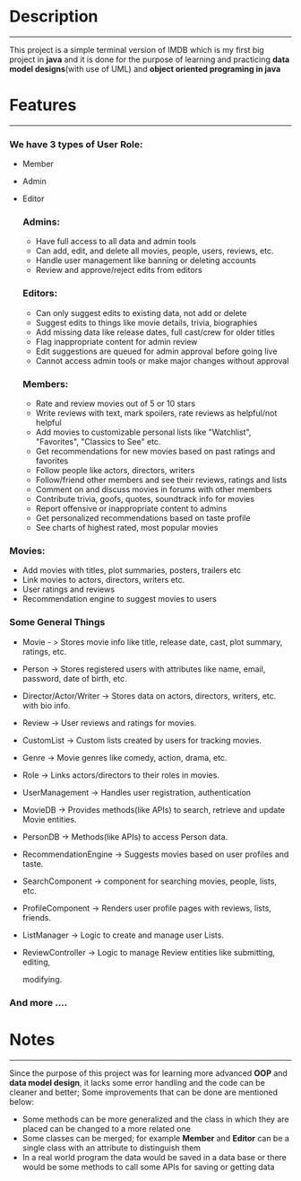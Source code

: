 # **Description**

---

This project is a simple terminal version of IMDB which is my first big project in **java** and it is done for the purpose of learning and practicing **data model designs**(with use of UML) and **object oriented programing in java**

# Features

---

### **We have 3 types of User Role:**

- Member
- Admin
- Editor
    
    ### Admins:
    
    - Have full access to all data and admin tools
    - Can add, edit, and delete all movies, people, users, reviews, etc.
    - Handle user management like banning or deleting accounts
    - Review and approve/reject edits from editors
    
    ### Editors:
    
    - Can only suggest edits to existing data, not add or delete
    - Suggest edits to things like movie details, trivia, biographies
    - Add missing data like release dates, full cast/crew for older titles
    - Flag inappropriate content for admin review
    - Edit suggestions are queued for admin approval before going live
    - Cannot access admin tools or make major changes without approval
    
    ### Members:
    
    - Rate and review movies out of 5 or 10 stars
    - Write reviews with text, mark spoilers, rate reviews as helpful/not helpful
    - Add movies to customizable personal lists like "Watchlist", "Favorites", "Classics to See" etc.
    - Get recommendations for new movies based on past ratings and favorites
    - Follow people like actors, directors, writers
    - Follow/friend other members and see their reviews, ratings and lists
    - Comment on and discuss movies in forums with other members
    - Contribute trivia, goofs, quotes, soundtrack info for movies
    - Report offensive or inappropriate content to admins
    - Get personalized recommendations based on taste profile
    - See charts of highest rated, most popular movies

### Movies:

- Add movies with titles, plot summaries, posters, trailers etc
- Link movies to actors, directors, writers etc.
- User ratings and reviews
- Recommendation engine to suggest movies to users

### Some General Things

- Movie - > Stores movie info like title, release date, cast, plot summary, ratings, etc.
- Person -> Stores registered users with attributes like name, email, password, date of
birth, etc.
- Director/Actor/Writer -> Stores data on actors, directors, writers, etc. with bio info.
- Review -> User reviews and ratings for movies.
- CustomList -> Custom lists created by users for tracking movies.
- Genre -> Movie genres like comedy, action, drama, etc.
- Role -> Links actors/directors to their roles in movies.
- UserManagement -> Handles user registration, authentication
- MovieDB -> Provides methods(like APIs) to search, retrieve and update Movie entities.
- PersonDB -> Methods(like APIs) to access Person data.
- RecommendationEngine -> Suggests movies based on user profiles and taste.
- SearchComponent -> component for searching movies, people, lists, etc.
- ProfileComponent -> Renders user profile pages with reviews, lists, friends.
- ListManager -> Logic to create and manage user Lists.
- ReviewController -> Logic to manage Review entities like submitting, editing,
    
    modifying.
    

### And more ….

# Notes

---

Since the purpose of this project was for learning more advanced **OOP** and **data model design**, it lacks some error handling and the code can be cleaner and better; Some improvements that can be done are mentioned below:

- Some methods can be more generalized and the class in which they are placed can be changed to a more related one
- Some classes can be merged; for example **Member** and **Editor** can be a single class with an attribute to distinguish them
- In a real world program the data would be saved in a data base or there would be some methods to call some APIs for saving or getting data
